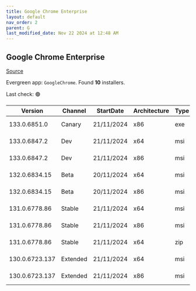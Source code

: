 ```yaml
---
title: Google Chrome Enterprise
layout: default
nav_order: 2
parent: G
last_modified_date: Nov 22 2024 at 12:48 AM
---
```


## Google Chrome Enterprise

[Source](https://cloud.google.com/chrome-enterprise/browser/download/)

Evergreen app: `GoogleChrome`. Found **10** installers.

Last check: 🟢

| Version        | Channel  | StartDate  | Architecture | Type | URI                                                                                                                                                                                |
| -------------- | -------- | ---------- | ------------ | ---- | ---------------------------------------------------------------------------------------------------------------------------------------------------------------------------------- |
| 133.0.6851.0   | Canary   | 21/11/2024 | x86          | exe  | [https://dl.google.com/update2/installers/ChromeSetup.exe](https://dl.google.com/update2/installers/ChromeSetup.exe)                                                               |
| 133.0.6847.2   | Dev      | 21/11/2024 | x64          | msi  | [https://dl.google.com/dl/chrome/install/dev/googlechromedevstandaloneenterprise64.msi](https://dl.google.com/dl/chrome/install/dev/googlechromedevstandaloneenterprise64.msi)     |
| 133.0.6847.2   | Dev      | 21/11/2024 | x86          | msi  | [https://dl.google.com/dl/chrome/install/dev/googlechromedevstandaloneenterprise.msi](https://dl.google.com/dl/chrome/install/dev/googlechromedevstandaloneenterprise.msi)         |
| 132.0.6834.15  | Beta     | 20/11/2024 | x64          | msi  | [https://dl.google.com/dl/chrome/install/beta/googlechromebetastandaloneenterprise64.msi](https://dl.google.com/dl/chrome/install/beta/googlechromebetastandaloneenterprise64.msi) |
| 132.0.6834.15  | Beta     | 20/11/2024 | x86          | msi  | [https://dl.google.com/dl/chrome/install/beta/googlechromebetastandaloneenterprise.msi](https://dl.google.com/dl/chrome/install/beta/googlechromebetastandaloneenterprise.msi)     |
| 131.0.6778.86  | Stable   | 21/11/2024 | x64          | msi  | [https://dl.google.com/dl/chrome/install/googlechromestandaloneenterprise64.msi](https://dl.google.com/dl/chrome/install/googlechromestandaloneenterprise64.msi)                   |
| 131.0.6778.86  | Stable   | 21/11/2024 | x86          | msi  | [https://dl.google.com/dl/chrome/install/googlechromestandaloneenterprise.msi](https://dl.google.com/dl/chrome/install/googlechromestandaloneenterprise.msi)                       |
| 131.0.6778.86  | Stable   | 21/11/2024 | x64          | zip  | [https://dl.google.com/dl/chrome/install/GoogleChromeEnterpriseBundle64.zip](https://dl.google.com/dl/chrome/install/GoogleChromeEnterpriseBundle64.zip)                           |
| 130.0.6723.137 | Extended | 21/11/2024 | x64          | msi  | [https://dl.google.com/dl/chrome/install/googlechromestandaloneenterprise64.msi](https://dl.google.com/dl/chrome/install/googlechromestandaloneenterprise64.msi)                   |
| 130.0.6723.137 | Extended | 21/11/2024 | x86          | msi  | [https://dl.google.com/dl/chrome/install/googlechromestandaloneenterprise.msi](https://dl.google.com/dl/chrome/install/googlechromestandaloneenterprise.msi)                       |
